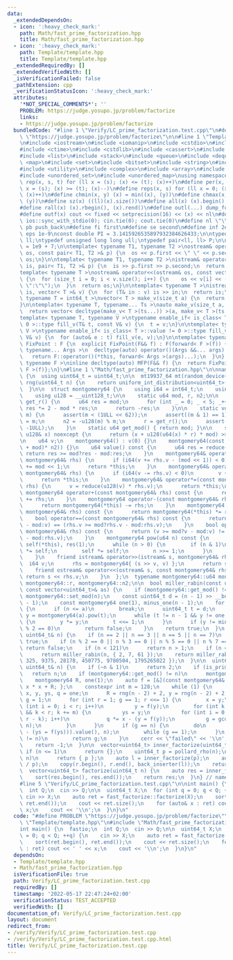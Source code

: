 ```yaml
---
data:
  _extendedDependsOn:
  - icon: ':heavy_check_mark:'
    path: Math/fast_prime_factorization.hpp
    title: Math/fast_prime_factorization.hpp
  - icon: ':heavy_check_mark:'
    path: Template/template.hpp
    title: Template/template.hpp
  _extendedRequiredBy: []
  _extendedVerifiedWith: []
  _isVerificationFailed: false
  _pathExtension: cpp
  _verificationStatusIcon: ':heavy_check_mark:'
  attributes:
    '*NOT_SPECIAL_COMMENTS*': ''
    PROBLEM: https://judge.yosupo.jp/problem/factorize
    links:
    - https://judge.yosupo.jp/problem/factorize
  bundledCode: "#line 1 \"Verify/LC_prime_factorization.test.cpp\"\n#define PROBLEM\
    \ \"https://judge.yosupo.jp/problem/factorize\"\n\n#line 1 \"Template/template.hpp\"\
    \n#include <iostream>\n#include <iomanip>\n#include <cstdio>\n#include <cmath>\n\
    #include <ctime>\n#include <cstdlib>\n#include <cassert>\n#include <vector>\n\
    #include <list>\n#include <stack>\n#include <queue>\n#include <deque>\n#include\
    \ <map>\n#include <set>\n#include <bitset>\n#include <string>\n#include <algorithm>\n\
    #include <utility>\n#include <complex>\n#include <array>\n#include <random>\n\
    #include <unordered_set>\n#include <unordered_map>\nusing namespace std;\n\n#define\
    \ rep(x, s, t) for (ll x = (s); (x) <= (t); (x)++)\n#define per(x, s, t) for (ll\
    \ x = (s); (x) >= (t); (x)--)\n#define reps(x, s) for (ll x = 0; (x) < (ll)(s).size();\
    \ (x)++)\n#define chmin(x, y) (x) = min((x), (y))\n#define chmax(x, y) (x) = max((x),\
    \ (y))\n#define sz(x) ((ll)(x).size())\n#define all(x) (x).begin(), (x).end()\n\
    #define rall(x) (x).rbegin(), (x).rend()\n#define outl(...) dump_func(__VA_ARGS__)\n\
    #define outf(x) cout << fixed << setprecision(16) << (x) << nl\n#define fastio\
    \ ios::sync_with_stdio(0); cin.tie(0); cout.tie(0)\n#define nl \"\\n\"\n#define\
    \ pb push_back\n#define fi first\n#define se second\n#define inf 2e18\n#define\
    \ eps 1e-9\nconst double PI = 3.1415926535897932384626433;\n\ntypedef long long\
    \ ll;\ntypedef unsigned long long ull;\ntypedef pair<ll, ll> P;\n\nconst int mod\
    \ = 1e9 + 7;\n\ntemplate< typename T1, typename T2 >\nostream& operator<<(ostream&\
    \ os, const pair< T1, T2 >& p) {\n  os << p.first << \" \" << p.second;\n  return\
    \ os;\n}\n\ntemplate< typename T1, typename T2 >\nistream& operator>>(istream&\
    \ is, pair< T1, T2 >& p) {\n  is >> p.first >> p.second;\n  return is;\n}\n\n\
    template< typename T >\nostream& operator<<(ostream& os, const vector< T >& v)\
    \ {\n  for (size_t i = 0; i < v.size(); i++) {\n    os << v[i] << (i + 1 != v.size()?\"\
    \ \":\"\");\n  }\n  return os;\n}\n\ntemplate< typename T >\nistream& operator>>(istream&\
    \ is, vector< T >& v) {\n  for (T& in : v) is >> in;\n  return is;\n}\n\ntemplate<\
    \ typename T = int64_t >\nvector< T > make_v(size_t a) {\n  return vector< T >(a);\n\
    }\n\ntemplate< typename T, typename... Ts >\nauto make_v(size_t a, Ts... ts) {\n\
    \  return vector< decltype(make_v< T >(ts...)) >(a, make_v< T >(ts...));\n}\n\n\
    template< typename T, typename V >\ntypename enable_if< is_class< T >::value ==\
    \ 0 >::type fill_v(T& t, const V& v) {\n  t = v;\n}\n\ntemplate< typename T, typename\
    \ V >\ntypename enable_if< is_class< T >::value != 0 >::type fill_v(T& t, const\
    \ V& v) {\n  for (auto& e : t) fill_v(e, v);\n}\n\ntemplate< typename F >\nstruct\
    \ FixPoint : F {\n  explicit FixPoint(F&& f) : F(forward< F >(f)) {}\n\n  template<\
    \ typename... Args >\n  decltype(auto) operator()(Args &&... args) const {\n \
    \   return F::operator()(*this, forward< Args >(args)...);\n  }\n};\n\ntemplate<\
    \ typename F >\ninline decltype(auto) MFP(F&& f) {\n  return FixPoint< F >{forward<\
    \ F >(f)};\n}\n#line 1 \"Math/fast_prime_factorization.hpp\"\n\nnamespace fast_factorize\
    \ {\n  using uint64_t = uint64_t;\n\n  mt19937_64 mt(random_device{}());\n  uint64_t\
    \ rng(uint64_t n) {\n    return uniform_int_distribution<uint64_t>(0, n - 1)(mt);\n\
    \  }\n\n  struct montgomery64 {\n    using i64 = int64_t;\n    using u64 = uint64_t;\n\
    \    using u128 = __uint128_t;\n\n    static u64 mod, r, n2;\n\n    static u64\
    \ get_r() {\n      u64 res = mod;\n      for (int _ = 0; _ < 5; _++)\n       \
    \ res *= 2 - mod * res;\n      return -res;\n    }\n\n    static void set_mod(u64\
    \ m) {\n      assert(m < (1ULL << 62));\n      assert((m & 1) == 1);\n      mod\
    \ = m;\n      n2 = -u128(m) % m;\n      r = get_r();\n      assert(r * mod ==\
    \ -1ULL);\n    }\n    static u64 get_mod() { return mod; }\n\n    static u64 reduce(const\
    \ u128& x) noexcept {\n      return (x + u128(u64(x) * r) * mod) >> 64;\n    }\n\
    \n    u64 v;\n    montgomery64() : v(0) {}\n    montgomery64(const i64& v) : v(reduce((u128(v)\
    \ + mod)* n2)) {}\n    u64 value() const {\n      u64 res = reduce(v);\n     \
    \ return res >= mod?res - mod:res;\n    }\n    montgomery64& operator+=(const\
    \ montgomery64& rhs) {\n      if (i64(v += rhs.v - (mod << 1)) < 0)\n        v\
    \ += mod << 1;\n      return *this;\n    }\n    montgomery64& operator-=(const\
    \ montgomery64& rhs) {\n      if (i64(v -= rhs.v) < 0)\n        v += mod << 1;\n\
    \      return *this;\n    }\n    montgomery64& operator*=(const montgomery64&\
    \ rhs) {\n      v = reduce(u128(v) * rhs.v);\n      return *this;\n    }\n   \
    \ montgomery64 operator+(const montgomery64& rhs) const {\n      return montgomery64(*this)\
    \ += rhs;\n    }\n    montgomery64 operator-(const montgomery64& rhs) const {\n\
    \      return montgomery64(*this) -= rhs;\n    }\n    montgomery64 operator*(const\
    \ montgomery64& rhs) const {\n      return montgomery64(*this) *= rhs;\n    }\n\
    \    bool operator==(const montgomery64& rhs) const {\n      return (v >= mod?v\
    \ - mod:v) == (rhs.v >= mod?rhs.v - mod:rhs.v);\n    }\n    bool operator!=(const\
    \ montgomery64& rhs) const {\n      return (v >= mod?v - mod:v) != (rhs.v >= mod?rhs.v\
    \ - mod:rhs.v);\n    }\n    montgomery64 pow(u64 n) const {\n      montgomery64\
    \ self(*this), res(1);\n      while (n > 0) {\n        if (n & 1)\n          res\
    \ *= self;\n        self *= self;\n        n >>= 1;\n      }\n      return res;\n\
    \    }\n    friend istream& operator>>(istream& s, montgomery64& rhs) {\n    \
    \  i64 v;\n      rhs = montgomery64{ (s >> v, v) };\n      return s;\n    }\n\
    \    friend ostream& operator<<(ostream& s, const montgomery64& rhs) {\n     \
    \ return s << rhs.v;\n    }\n  };\n  typename montgomery64::u64 montgomery64::mod,\
    \ montgomery64::r, montgomery64::n2;\n\n  bool miller_rabin(const uint64_t& n,\
    \ const vector<uint64_t>& as) {\n    if (montgomery64::get_mod() != n)\n     \
    \ montgomery64::set_mod(n);\n    const uint64_t d = (n - 1) >> __builtin_ctzll(n\
    \ - 1);\n    const montgomery64 one(1), minus_one(n - 1);\n    for (uint64_t a:as)\
    \ {\n      if (n <= a)\n        break;\n      uint64_t t = d;\n      montgomery64\
    \ y = montgomery64(a).pow(t);\n      while (t != n - 1 && y != one && y != minus_one)\
    \ {\n        y *= y;\n        t <<= 1;\n      }\n      if (y != minus_one && t\
    \ % 2 == 0)\n        return false;\n    }\n    return true;\n  }\n  bool is_prime(const\
    \ uint64_t& n) {\n    if (n == 2 || n == 3 || n == 5 || n == 7)\n      return\
    \ true;\n    if (n % 2 == 0 || n % 3 == 0 || n % 5 == 0 || n % 7 == 0)\n     \
    \ return false;\n    if (n < 121)\n      return n > 1;\n    if (n < (1ULL << 32))\n\
    \      return miller_rabin(n, { 2, 7, 61 });\n    return miller_rabin(n, { 2,\
    \ 325, 9375, 28178, 450775, 9780504, 1795265022 });\n  }\n\n  uint64_t pollard_rho(const\
    \ uint64_t& n) {\n    if (~n & 1)\n      return 2;\n    if (is_prime(n))\n   \
    \   return n;\n    if (montgomery64::get_mod() != n)\n      montgomery64::set_mod(n);\n\
    \    montgomery64 R, one(1);\n    auto f = [&](const montgomery64& x) { return\
    \ x * x + R; };\n    constexpr int m = 128;\n    while (1) {\n      montgomery64\
    \ x, y, ys, q = one;\n      R = rng(n - 2) + 2, y = rng(n - 2) + 2;\n      uint64_t\
    \ g = 1;\n      for (int r = 1; g == 1; r <<= 1) {\n        x = y;\n        for\
    \ (int i = 0; i < r; i++)\n          y = f(y);\n        for (int k = 0; g == 1\
    \ && k < r; k += m) {\n          ys = y;\n          for (int i = 0; i < min(m,\
    \ r - k); i++)\n            q *= x - (y = f(y));\n          g = gcd(q.value(),\
    \ n);\n        }\n      }\n      if (g == n) {\n        do\n          g = gcd((x\
    \ - (ys = f(ys))).value(), n);\n        while (g == 1);\n      }\n      if (g\
    \ != n)\n        return g;\n    }\n    cerr << \"failed\" << '\\n';\n    assert(false);\n\
    \    return -1;\n  }\n\n  vector<uint64_t> inner_factorize(uint64_t n) {\n   \
    \ if (n <= 1)\n      return {};\n    uint64_t p = pollard_rho(n);\n    if (p ==\
    \ n)\n      return { p };\n    auto l = inner_factorize(p);\n    auto r = inner_factorize(n\
    \ / p);\n    copy(r.begin(), r.end(), back_inserter(l));\n    return l;\n  }\n\
    \  vector<uint64_t> factorize(uint64_t n) {\n    auto res = inner_factorize(n);\n\
    \    sort(res.begin(), res.end());\n    return res;\n  }\n} // namespace fast_factorize\n\
    #line 5 \"Verify/LC_prime_factorization.test.cpp\"\n\nint main() {\n  fastio;\n\
    \  int Q;\n  cin >> Q;\n\n  uint64_t X;\n  for (int q = 0; q < Q; ++q) {\n   \
    \ cin >> X;\n    auto ret = fast_factorize::factorize(X);\n    sort(ret.begin(),\
    \ ret.end());\n    cout << ret.size();\n    for (auto& x : ret) cout << ' ' <<\
    \ x;\n    cout << '\\n';\n  }\n}\n"
  code: "#define PROBLEM \"https://judge.yosupo.jp/problem/factorize\"\n\n#include\
    \ \"Template/template.hpp\"\n#include \"Math/fast_prime_factorization.hpp\"\n\n\
    int main() {\n  fastio;\n  int Q;\n  cin >> Q;\n\n  uint64_t X;\n  for (int q\
    \ = 0; q < Q; ++q) {\n    cin >> X;\n    auto ret = fast_factorize::factorize(X);\n\
    \    sort(ret.begin(), ret.end());\n    cout << ret.size();\n    for (auto& x\
    \ : ret) cout << ' ' << x;\n    cout << '\\n';\n  }\n}\n"
  dependsOn:
  - Template/template.hpp
  - Math/fast_prime_factorization.hpp
  isVerificationFile: true
  path: Verify/LC_prime_factorization.test.cpp
  requiredBy: []
  timestamp: '2022-05-17 22:47:24+02:00'
  verificationStatus: TEST_ACCEPTED
  verifiedWith: []
documentation_of: Verify/LC_prime_factorization.test.cpp
layout: document
redirect_from:
- /verify/Verify/LC_prime_factorization.test.cpp
- /verify/Verify/LC_prime_factorization.test.cpp.html
title: Verify/LC_prime_factorization.test.cpp
---
```

